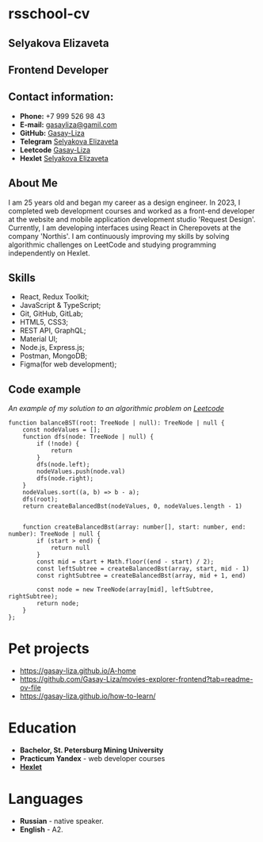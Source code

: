 # rsschool-cv

## Selyakova Elizaveta

## Frontend Developer

## Contact information:

* **Phone:** +7 999 526 98 43
* **E-mail:** gasayliza@gamil.com
* **GitHub:** [Gasay-Liza](https://github.com/Gasay-Liza)
* **Telegram** [Selyakova Elizaveta](https://t.me/gasayliza)
* **Leetcode** [Gasay-Liza](https://leetcode.com/u/Gasay-Liza/)
* **Hexlet** [Selyakova Elizaveta](https://ru.hexlet.io/u/gasay-liza)

## About Me

I am 25 years old and began my career as a design engineer. In 2023, I completed web development courses and worked as a
front-end developer at the website and mobile application development studio 'Request Design'. Currently, I am
developing interfaces using React in Cherepovets at the company 'Northis'. I am continuously improving my skills by
solving algorithmic challenges on LeetCode and studying programming independently on Hexlet.

## Skills
* React, Redux Toolkit;
* JavaScript & TypeScript;
* Git, GitHub, GitLab;
* HTML5, CSS3;
* REST API, GraphQL;
* Material UI;
* Node.js, Express.js;
* Postman, MongoDB;
* Figma(for web development);

## Code example
*An example of my solution to an algorithmic problem on [Leetcode](https://leetcode.com/problems/balance-a-binary-search-tree/description/)*
```
function balanceBST(root: TreeNode | null): TreeNode | null {
    const nodeValues = [];
    function dfs(node: TreeNode | null) {
        if (!node) {
            return
        }
        dfs(node.left);
        nodeValues.push(node.val)
        dfs(node.right);
    }
    nodeValues.sort((a, b) => b - a);
    dfs(root);
    return createBalancedBst(nodeValues, 0, nodeValues.length - 1)


    function createBalancedBst(array: number[], start: number, end: number): TreeNode | null {
        if (start > end) {
            return null
        }
        const mid = start + Math.floor((end - start) / 2);
        const leftSubtree = createBalancedBst(array, start, mid - 1)
        const rightSubtree = createBalancedBst(array, mid + 1, end)

        const node = new TreeNode(array[mid], leftSubtree, rightSubtree);
        return node;
    }
};
```
# Pet projects
* https://gasay-liza.github.io/A-home
* https://github.com/Gasay-Liza/movies-explorer-frontend?tab=readme-ov-file
* https://gasay-liza.github.io/how-to-learn/

# Education
* **Bachelor, St. Petersburg Mining University**
* **Practicum Yandex** -  web developer courses
* **[Hexlet](https://ru.hexlet.io/u/gasay-liza)** 

# Languages

* **Russian** - native speaker.
* **English** - A2.